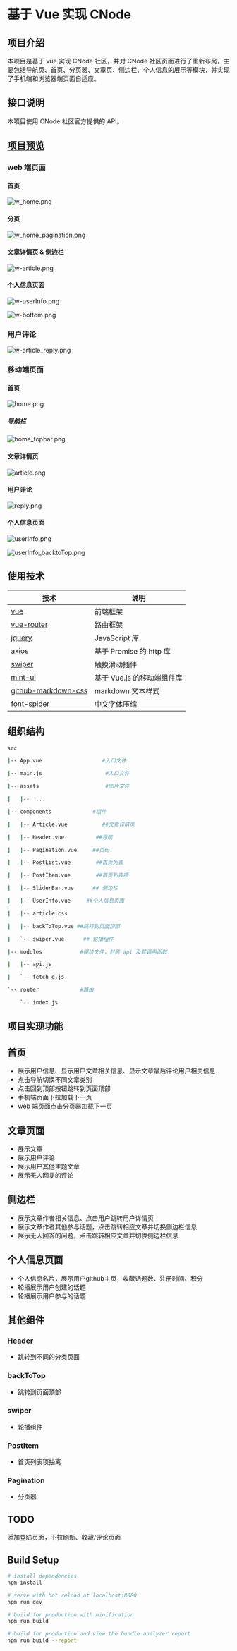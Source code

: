 # 基于 Vue 实现 CNode

## 项目介绍
本项目是基于 vue 实现 CNode 社区，并对 CNode 社区页面进行了重新布局，主要包括导航页、首页、分页器、文章页、侧边栏、个人信息的展示等模块，并实现了手机端和浏览器端页面自适应。

## 接口说明
本项目使用 CNode 社区官方提供的 API。

## [项目预览](https://itleeyw.github.io/lastCNode/)
### web 端页面
#### 首页
![w_home.png](https://i.loli.net/2019/08/11/zZt6l7IurCEVQL4.png)

#### 分页
![w_home_pagination.png](https://i.loli.net/2019/08/11/au4zXniTYRjW6yK.png)
#### 文章详情页 & 侧边栏 
![w-article.png](https://i.loli.net/2019/08/11/sYI7haBZlw6mcfK.png)
#### 个人信息页面
![w-userInfo.png](https://i.loli.net/2019/08/11/mHRfQCoKaPM3hWB.png)

![w-bottom.png](https://i.loli.net/2019/08/11/bgIGHld7MvCfcPq.png)

### 用户评论
![w-article_reply.png](https://i.loli.net/2019/08/11/4kDeRrTy9xbP8Xa.png)

### 移动端页面
#### 首页
![home.png](https://i.loli.net/2019/08/11/J7S6oTQn9fxL5pg.png)

##### 导航栏
![home_topbar.png](https://i.loli.net/2019/08/11/omDXcyxBs8jZwdH.png)

#### 文章详情页
![article.png](https://i.loli.net/2019/08/11/csVBNylJKfMWOPu.png)

#### 用户评论
![reply.png](https://i.loli.net/2019/08/11/AuRxSCHTP2nmil4.png)

#### 个人信息页面
![userInfo.png](https://i.loli.net/2019/08/11/Nb3lBmJ8Dfr59e1.png)

![userInfo_backtoTop.png](https://i.loli.net/2019/08/11/zGUuHnOTv9EsMbN.png)


## 使用技术
| 技术                                                               | 说明                         |
|--------------------------------------------------------------------|------------------------------|
| [vue](https://cn.vuejs.org/index.html)                                                            | 前端框架                     |
| [vue-router](https://router.vuejs.org/zh/)                                                         | 路由框架                     |
| [jquery](https://jquery.com/)                                      | JavaScript 库                |
| [axios](https://github.com/axios/axios)                            | 基于 Promise 的 http 库      |
| [swiper](https://www.swiper.com.cn/)                               | 触摸滑动插件                 |
| [mint-ui](https://mint-ui.github.io/#!/zh-cn)                      | 基于 Vue.js 的移动端组件库   |
| [github-markdown-css](https://github.com/sindresorhus/github-markdown-css) | markdown 文本样式   |
| [font-spider](http://font-spider.org/)                                                            |中文字体压缩                    |
## 组织结构
```bash
src

|-- App.vue                   #入口文件

|-- main.js                    #入口文件

|-- assets                     #图片文件

|   |--  ...             

|-- components             #组件

|   |-- Article.vue           ##文章详情页

|   |-- Header.vue          ##导航

|   |-- Pagination.vue     ##页码

|   |-- PostList.vue        ##首页列表

|   |-- PostItem.vue        ##首页列表项

|   |-- SliderBar.vue      ## 侧边栏

|   |-- UserInfo.vue     ##个人信息页面

|   |-- article.css 

|   |-- backToTop.vue ##跳转到页面顶部

|   `-- swiper.vue      ## 轮播组件

|-- modules            #模块文件，封装 api 及其调用函数

|   |-- api.js

|   `-- fetch_g.js

`-- router             #路由

    `-- index.js
```

## 项目实现功能
## 首页
- 展示用户信息、显示用户文章相关信息、显示文章最后评论用户相关信息
- 点击导航切换不同文章类别
- 点击回到顶部按钮跳转到页面顶部
- 手机端页面下拉加载下一页
- web 端页面点击分页器加载下一页
## 文章页面
- 展示文章
- 展示用户评论
- 展示用户其他主题文章
- 展示无人回复的评论
## 侧边栏
- 展示文章作者相关信息、点击用户跳转用户详情页
- 展示文章作者其他参与话题，点击跳转相应文章并切换侧边栏信息
- 展示无人回答的问题，点击跳转相应文章并切换侧边栏信息
## 个人信息页面
- 个人信息名片，展示用户github主页，收藏话题数、注册时间、积分
- 轮播展示用户创建的话题
- 轮播展示用户参与的话题

## 其他组件
### Header
- 跳转到不同的分类页面
### backToTop
- 跳转到页面顶部
### swiper
- 轮播组件
### PostItem
- 首页列表项抽离
### Pagination
- 分页器

## TODO
添加登陆页面，下拉刷新、收藏/评论页面
## Build Setup
``` bash
# install dependencies
npm install

# serve with hot reload at localhost:8080
npm run dev

# build for production with minification
npm run build

# build for production and view the bundle analyzer report
npm run build --report
```
